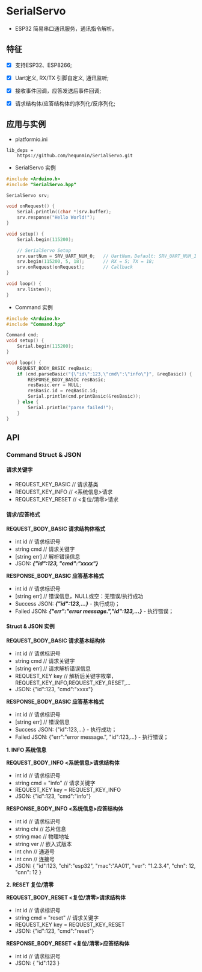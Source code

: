 
# SerialServo

 - ESP32 简易串口通讯服务，通讯指令解析。

## 特征
 - [x] 支持ESP32、ESP8266;
 - [x] Uart定义, RX/TX 引脚自定义, 通讯监听;
 - [x] 接收事件回调，应答发送后事件回调;
 - [x] 请求结构体/应答结构体的序列化/反序列化;


## 应用与实例
 - platformio.ini
```
lib_deps = 
    https://github.com/hequnmin/SerialServo.git        
```

 - SerialServo 实例
```cpp
#include <Arduino.h>
#include "SerialServo.hpp"

SerialServo srv;

void onRequest() {
    Serial.println((char *)srv.buffer);
    srv.response("Hello World!");
}

void setup() {
    Serial.begin(115200);

    // SerialServo Setup
    srv.uartNum = SRV_UART_NUM_0;   // UartNum，Default: SRV_UART_NUM_1
    srv.begin(115200, 5, 18);       // RX = 5; TX = 18;
    srv.onRequest(onRequest);       // Callback
}

void loop() {
    srv.listen();
}
```

 - Command 实例
```cpp
#include <Arduino.h>
#include "Command.hpp"

Command cmd;
void setup() {
    Serial.begin(115200);
}

void loop() {
    REQUEST_BODY_BASIC reqBasic;
    if (cmd.parseBasic("{\"id\":123,\"cmd\":\"info\"}", &reqBasic)) {
        RESPONSE_BODY_BASIC resBasic;
        resBasic.err = NULL;
        resBasic.id = reqBasic.id;
        Serial.println(cmd.printBasic(&resBasic));
    } else {
        Serial.println("parse failed!");
    }
}

```
## API

 ### Command Struct & JSON
 #### 请求关键字
  - REQUEST_KEY_BASIC       // 请求基类
  - REQUEST_KEY_INFO        // <系统信息>请求
  - REQUEST_KEY_RESET       // <复位/清零>请求


 #### 请求/应答格式

 **REQUEST_BODY_BASIC 请求结构体格式**
 - int id           // 请求标识号
 - string cmd       // 请求关键字
 - [string err]     // 解析错误信息
 - JSON: ***{"id":123, "cmd":"xxxx"}***

 **RESPONSE_BODY_BASIC 应答基本格式**
 - int id           // 请求标识号
 - [string err]     // 错误信息，NULL或空：无错误/执行成功
 - Success JSON: ***{"id":123,...}*** - 执行成功；
 - Failed JSON: ***{"err":"error message.","id":123,...}*** - 执行错误；

 #### Struct & JSON 实例

 **REQUEST_BODY_BASIC 请求基本结构体**
 - int id           // 请求标识号
 - string cmd       // 请求关键字
 - [string err]     // 请求解析错误信息
 - REQUEST_KEY key  // 解析后关键字枚举，REQUEST_KEY_INFO,REQUEST_KEY_RESET,...
 - JSON: {"id":123, "cmd":"xxxx"}

 **RESPONSE_BODY_BASIC 应答基本格式**
 - int id           // 请求标识号
 - [string err]     // 错误信息
 - Success JSON: {"id":123,...} - 执行成功；
 - Failed JSON: {"err":"error message.", "id":123,...} - 执行错误；


 **1. INFO 系统信息**

 **REQUEST_BODY_INFO <系统信息>请求结构体**
 - int id                               // 请求标识号
 - string cmd = "info"                  // 请求关键字
 - REQUEST_KEY key = REQUEST_KEY_INFO    
 - JSON: {"id":123, "cmd":"info"}

 **RESPONSE_BODY_INFO <系统信息>应答结构体**
 - int id                   // 请求标识号
 - string chi               // 芯片信息
 - string mac               // 物理地址
 - string ver               // 嵌入式版本
 - int chn                  // 通道号
 - int cnn                  // 连接号
 - JSON: { "id":123, "chi":"esp32", "mac":"AA01", "ver": "1.2.3.4", "chn": 12, "cnn": 12  }

 **2. RESET 复位/清零**

 **REQUEST_BODY_RESET <复位/清零>请求结构体**
 - int id                   // 请求标识号
 - string cmd = "reset"     // 请求关键字
 - REQUEST_KEY key = REQUEST_KEY_RESET
 - JSON: {"id":123, "cmd":"reset"}

 **RESPONSE_BODY_RESET <复位/清零>应答结构体**
 - int id                   // 请求标识号
 - JSON: { "id":123 }

  

